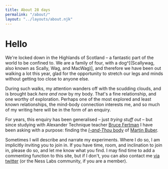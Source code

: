 ```yaml
---
title: About 28 days
permalink: "/about/"
layout: "../layouts/about.njk"
---
```


# Hello

We're locked down in the Highlands of Scotland – a fantastic part of the world to be confined to. We are a family of four, with a dog^[(Scallywag, also known as Scally, Wag, and MacWag)], and therefore we have been out walking a lot this year, glad for the opportunity to stretch our legs and minds without getting too close to anyone else.

During such walks, my attention wanders off with the scudding clouds, and is brought back _here and now_ by my body. That's a fine relationship, and one worthy of exploration. Perhaps one of the most explored and least known relationships, the mind-body connection interests me, and so much of my writing here will be in the form of an enquiry.

For years, this enquiry has been generalised – just _trying stuff out_ – but since studying with Alexander Technique teacher [Bruce Fertman](https://peacefulbodyschool.com/) I have been asking with a purpose: finding the [_I-and-Thou_ body](/posts/the-body-of-i-and-thou/) of [Martin Buber](/posts/i-and-thou/).

Sometimes I will describe and narrate my experiments. Where I do so, I am implicitly inviting you to join in. If you have time, room, and inclination to join in, please do so, and let me know what you find. I may find time to add a commenting function to this site, but if I don't, you can also contact me [via twitter](https://twitter.com/hoardinghopes) (or the Ness Labs community, if you are a member).

<!--
As a caveat to the writing on this blog, I might add that I have used some prompts that I met elsewhere – *movement meditations*, _awareness exercises_, and the ongoing ramblings of my mind. Some of that might be interesting, some of it may not make much sense or seem on-topic. [Hashtag **so be it**](https:;/twitter.com/#sobeit).
-->
